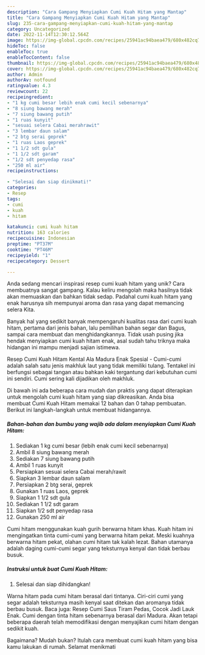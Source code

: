 ```yaml
---
description: "Cara Gampang Menyiapkan Cumi Kuah Hitam yang Mantap"
title: "Cara Gampang Menyiapkan Cumi Kuah Hitam yang Mantap"
slug: 235-cara-gampang-menyiapkan-cumi-kuah-hitam-yang-mantap
category: Uncategorized
date: 2022-11-14T12:30:12.564Z
image: https://img-global.cpcdn.com/recipes/25941ac94baea479/680x482cq70/cumi-kuah-hitam-foto-resep-utama.jpg
hideToc: false
enableToc: true
enableTocContent: false
thumbnail: https://img-global.cpcdn.com/recipes/25941ac94baea479/680x482cq70/cumi-kuah-hitam-foto-resep-utama.jpg
cover: https://img-global.cpcdn.com/recipes/25941ac94baea479/680x482cq70/cumi-kuah-hitam-foto-resep-utama.jpg
author: Admin
authorAv: notfound
ratingvalue: 4.3
reviewcount: 22
recipeingredient:
- "1 kg cumi besar lebih enak cumi kecil sebenarnya"
- "8 siung bawang merah"
- "7 siung bawang putih"
- "1 ruas kunyit"
- "sesuai selera Cabai merahrawit"
- "3 lembar daun salam"
- "2 btg serai geprek"
- "1 ruas Laos geprek"
- "1 1/2 sdt gula"
- "1 1/2 sdt garam"
- "1/2 sdt penyedap rasa"
- "250 ml air"
recipeinstructions:

- "Selesai dan siap dinikmati!"
categories:
- Resep
tags:
- cumi
- kuah
- hitam

katakunci: cumi kuah hitam 
nutrition: 163 calories
recipecuisine: Indonesian
preptime: "PT37M"
cooktime: "PT46M"
recipeyield: "1"
recipecategory: Dessert

---
```





Anda sedang mencari inspirasi resep cumi kuah hitam yang unik? Cara membuatnya sangat gampang. Kalau keliru mengolah maka hasilnya tidak akan memuaskan dan bahkan tidak sedap. Padahal cumi kuah hitam yang enak harusnya sih mempunyai aroma dan rasa yang dapat memancing selera Kita.





Banyak hal yang sedikit banyak mempengaruhi kualitas rasa dari cumi kuah hitam, pertama dari jenis bahan, lalu pemilihan bahan segar dan Bagus, sampai cara membuat dan menghidangkannya. Tidak usah pusing jika hendak menyiapkan cumi kuah hitam enak,      asal sudah tahu triknya maka hidangan ini mampu menjadi sajian istimewa.














Resep Cumi Kuah Hitam Kental Ala Madura Enak Spesial - Cumi-cumi adalah salah satu jenis makhluk laut yang tidak memiliki tulang. Tentakel ini berfungsi sebagai tangan atau bahkan kaki tergantung dari kebutuhan cumi ini sendiri. Cumi sering kali dijadikan oleh makhluk.






Di bawah ini ada beberapa cara mudah dan praktis yang dapat diterapkan untuk mengolah cumi kuah hitam yang siap dikreasikan. Anda bisa membuat Cumi Kuah Hitam memakai 12 bahan dan 0 tahap pembuatan. Berikut ini langkah-langkah untuk membuat hidangannya.

<!--inarticleads1-->

##### Bahan-bahan dan bumbu yang wajib ada dalam menyiapkan Cumi Kuah Hitam:

1. Sediakan 1 kg cumi besar (lebih enak cumi kecil sebenarnya)
1. Ambil 8 siung bawang merah
1. Sediakan 7 siung bawang putih
1. Ambil 1 ruas kunyit
1. Persiapkan sesuai selera Cabai merah/rawit
1. Siapkan 3 lembar daun salam
1. Persiapkan 2 btg serai, geprek
1. Gunakan 1 ruas Laos, geprek
1. Siapkan 1 1/2 sdt gula
1. Sediakan 1 1/2 sdt garam
1. Siapkan 1/2 sdt penyedap rasa
1. Gunakan 250 ml air


Cumi hitam menggunakan kuah gurih berwarna hitam khas. Kuah hitam ini mengingatkan tinta cumi-cumi yang berwarna hitam pekat. Meski kuahnya berwarna hitam pekat, olahan cumi hitam tak kalah lezat. Bahan utamanya adalah daging cumi-cumi segar yang teksturnya kenyal dan tidak berbau busuk. 

<!--inarticleads2-->

##### Instruksi untuk buat Cumi Kuah Hitam:


1. Selesai dan siap dihidangkan!

Warna hitam pada cumi hitam berasal dari tintanya. Ciri-ciri cumi yang segar adalah teksturnya masih kenyal saat ditekan dan aromanya tidak berbau busuk. Baca juga: Resep Cumi Saus Tiram Pedas, Cocok Jadi Lauk Enak. Cumi dengan tinta hitam sebenarnya berasal dari Madura. Akan tetapi beberapa daerah telah memodifikasi dengan menyajikan cumi hitam dengan sedikit kuah. 

Bagaimana? Mudah bukan? Itulah cara membuat cumi kuah hitam yang bisa kamu lakukan di rumah. Selamat menikmati
